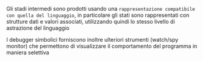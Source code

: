 Gli stadi intermedi sono prodotti usando una `rappresentazione compatibile con quella del linguaggio`, in particolare gli stati sono rappresentati con strutture dati e valori associati, utilizzando quindi lo stesso livello di astrazione del linguaggio

I debugger simbolici forniscono inoltre ulteriori strumenti (watch/spy monitor) che permettono di visualizzare il comportamento del programma in maniera selettiva